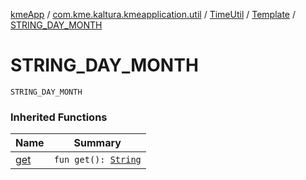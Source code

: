 [kmeApp](../../../index.md) / [com.kme.kaltura.kmeapplication.util](../../index.md) / [TimeUtil](../index.md) / [Template](index.md) / [STRING_DAY_MONTH](./-s-t-r-i-n-g_-d-a-y_-m-o-n-t-h.md)

# STRING_DAY_MONTH

`STRING_DAY_MONTH`

### Inherited Functions

| Name | Summary |
|---|---|
| [get](get.md) | `fun get(): `[`String`](https://kotlinlang.org/api/latest/jvm/stdlib/kotlin/-string/index.html) |
